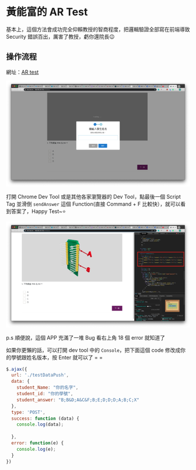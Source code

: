 # 黃能富的 AR Test

基本上，這個方法會成功完全仰賴教授的智商程度，把邏輯驗證全部寫在前端導致 Security 錯誤百出，厲害了教授，虧你還院長😉

## 操作流程

網址：[AR test](http://188.166.191.153:3456/test)

![](./Screen&#32;Shot&#32;2020-03-29&#32;at&#32;9.07.40&#32;PM.png)

打開 Chrome Dev Tool 或是其他各家瀏覽器的 Dev Tool，點最後一個 Script Tag 並滑倒 `sendAnswer` 這個 Function(直接 Command + F 比較快），就可以看到答案了，Happy Test~⭐️

![](./Screen&#32;Shot&#32;2020-03-29&#32;at&#32;9.13.15&#32;PM.png)

p.s 順便說，這個 APP 充滿了一堆 Bug 看右上角 18 個 error 就知道了

如果你更懶的話，可以打開 dev tool 中的 `Console`，把下面這個 code 修改成你的學號跟姓名版本，按 Enter 就可以了 = =

```js
$.ajax({
  url: './testDataPush',
  data: {
    student_Name: "你的名字",
    student_id: "你的學號",
    student_answer: "B;B&D;A&C&F;B;E;D;D;D;A;B;C;X"
  },
  type: 'POST',
  success: function (data) {
    console.log(data);

  },
  error: function(e) {
    console.log(e);
  }
})
```